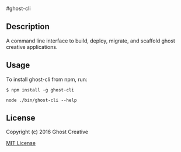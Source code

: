 #ghost-cli

## Description

A command line interface to build, deploy, migrate, and scaffold ghost creative applications.

## Usage

To install ghost-cli from npm, run:

```
$ npm install -g ghost-cli
```

```node ./bin/ghost-cli --help```

## License

Copyright (c) 2016 Ghost Creative

[MIT License](http://en.wikipedia.org/wiki/MIT_License)
